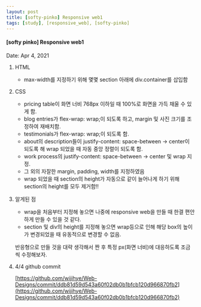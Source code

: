 ```yaml
---
layout: post
title: [softy-pinko] Responsive web1
tags: [study], [responsive_web], [softy-pinko]
---
```


#### [softy pinko] Responsive web1

Date: Apr 4, 2021

1. HTML

   - max-width를 지정하기 위해 몇몇 section 아래에 div.container를 삽입함

2. CSS
   - pricing table이 화면 너비 768px 이하일 때 100%로 화면을 가득 채울 수 있게 함.
   - blog entries가 flex-wrap: wrap;이 되도록 하고, margin 및 사진 크기를 조정하여 재배치함.
   - testimonials가 flex-wrap: wrap;이 되도록 함.
   - about의 description들이 justify-content: space-between → center이 되도록 해 wrap 되었을 때 자동 중앙 정렬이 되도록 함.
   - work process의 justify-content: space-between → center 및 wrap 지정.
   - 그 외의 자잘한 margin, padding, width를 지정하였음
   - wrap 되었을 때 section의 height가 자동으로 같이 늘어나게 하기 위해 section의 height를 모두 제거함!!
3. 알게된 점

   - wrap을 처음부터 지정해 놓으면 나중에 responsive web을 만들 때 한결 편안하게 만들 수 있을 것 같다.
   - section 및 div의 height를 지정해 놓으면 wrap등으로 인해 해당 box의 높이가 변경되었을 때 유동적으로 변경할 수 없음.

   반응형으로 만들 것을 대략 생각해서 짠 후 특정 px(화면 너비)에 대응하도록 조금씩 수정해보자.

4. 4/4 github commit

   [https://github.com/wijihye/Web-Designs/commit/ddb81d59d543a60f02db0b1bfcb120d966870fb2](https://github.com/wijihye/Web-Designs/commit/ddb81d59d543a60f02db0b1bfcb120d966870fb2)
